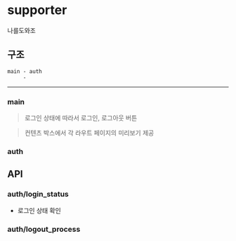 # supporter
나를도와조

## 구조

```
main - auth
     - 
```

---

### main
> 로그인 상태에 따라서 로그인, 로그아웃 버튼

> 컨텐츠 박스에서 각 라우트 페이지의 미리보기 제공

### auth
> 



## API

### auth/login_status
- 로그인 상태 확인

### auth/logout_process